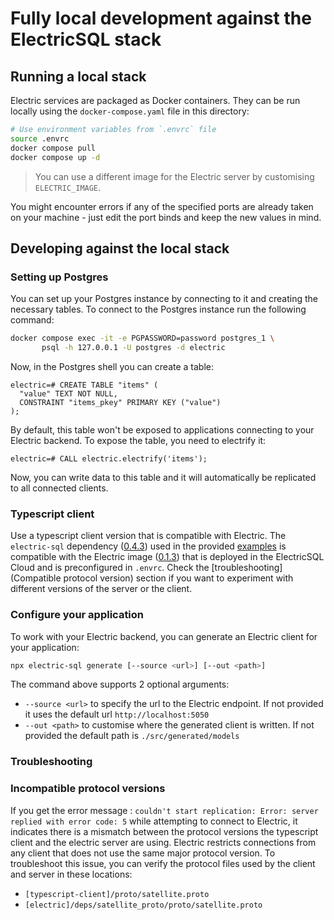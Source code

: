 # Fully local development against the ElectricSQL stack

## Running a local stack

Electric services are packaged as Docker containers. They can be run locally using the `docker-compose.yaml` file in this directory:

```bash
# Use environment variables from `.envrc` file
source .envrc
docker compose pull
docker compose up -d
```

> You can use a different image for the Electric server by customising `ELECTRIC_IMAGE`.

You might encounter errors if any of the specified ports are already taken on your machine - just edit the port binds and keep the new values in mind.

## Developing against the local stack

### Setting up Postgres

You can set up your Postgres instance by connecting to it and creating the necessary tables.
To connect to the Postgres instance run the following command: 

```bash
docker compose exec -it -e PGPASSWORD=password postgres_1 \
       psql -h 127.0.0.1 -U postgres -d electric
```

Now, in the Postgres shell you can create a table:
```
electric=# CREATE TABLE "items" (
  "value" TEXT NOT NULL,
  CONSTRAINT "items_pkey" PRIMARY KEY ("value")
);
```

By default, this table won't be exposed to applications connecting to your Electric backend.
To expose the table, you need to electrify it:

```
electric=# CALL electric.electrify('items');
```

Now, you can write data to this table and it will automatically be replicated to all connected clients.

### Typescript client

Use a typescript client version that is compatible with Electric. The `electric-sql` dependency ([0.4.3](https://github.com/electric-sql/typescript-client/tree/0.4.3)) used in the provided [examples](https://github.com/electric-sql/examples) is compatible with the Electric image ([0.1.3](https://github.com/electric-sql/electric/tree/0.1.3)) that is deployed in the ElectricSQL Cloud and is preconfigured in  `.envrc`. Check the [troubleshooting](Compatible protocol version) section if you want to experiment with different versions of the server or the client.

### Configure your application

To work with your Electric backend, you can generate an Electric client for your application:

```bash
npx electric-sql generate [--source <url>] [--out <path>]
```

The command above supports 2 optional arguments:
- `--source <url>` to specify the url to the Electric endpoint.
  If not provided it uses the default url `http://localhost:5050`
- `--out <path>` to customise where the generated client is written.
  If not provided the default path is `./src/generated/models`

### Troubleshooting

### Incompatible protocol versions

If you get the error message : ```couldn't start replication: Error: server replied with error code: 5``` while attempting to connect to Electric, it indicates there is a mismatch between the protocol versions the typescript client and the electric server are using. Electric restricts connections from any client that does not use the same major protocol version. To troubleshoot this issue, you can verify the protocol files used by the client and server in these locations:

* `[typescript-client]/proto/satellite.proto`
* `[electric]/deps/satellite_proto/proto/satellite.proto`
